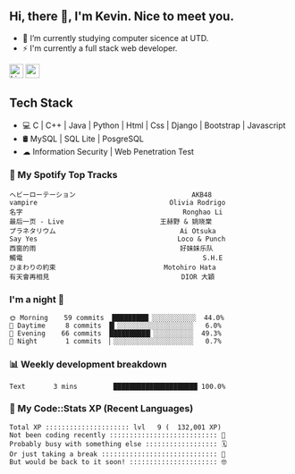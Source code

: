 ## Hi, there 👋, I'm Kevin. Nice to meet you.

- 🌱 I’m currently studying computer sicence at UTD.
- ⚡ I'm currently a full stack web developer.

<a href="https://www.linkedin.com/in/kevin12686/"><img alt="LinkedIn" src="https://img.shields.io/badge/linkedin%20-%230077B5.svg?&style=for-the-badge&logo=linkedin&logoColor=white" height=25></a>
<a href="https://www.instagram.com/kevin12686/"><img src="https://img.shields.io/badge/instagram-3f729b?&style=for-the-badge&logo=instagram&logoColor=white" height=25></a>

## Tech Stack

* 💻 C | C++ | Java | Python | Html | Css | Django | Bootstrap | Javascript
* 🛢️ MySQL | SQL Lite | PosgreSQL
* ☁ Information Security | Web Penetration Test

### 🎵 My Spotify Top Tracks

<!-- spotify start -->

```text
ヘビーローテーション                             AKB48
vampire                                 Olivia Rodrigo
名字                                        Ronghao Li
最后一页 - Live                        王赫野 & 姚晓棠
プラネタリウム                               Ai Otsuka
Say Yes                                   Loco & Punch
西窗的雨                                    好妹妹乐队
觸電                                             S.H.E
ひまわりの約束                           Motohiro Hata
有天會再相見                                 DIOR 大穎
```

<!-- spotify end -->

### I'm a night 🦉

<!-- early_bird start -->

```text
🌞 Morning    59 commits  █████████▏░░░░░░░░░░░  44.0%
🌆 Daytime     8 commits  █▎░░░░░░░░░░░░░░░░░░░   6.0%
🌃 Evening    66 commits  ██████████▎░░░░░░░░░░  49.3%
🌙 Night       1 commits  ▏░░░░░░░░░░░░░░░░░░░░   0.7%
```

<!-- early_bird end -->

### 📊 Weekly development breakdown

<!-- code_time start -->

```text
Text       3 mins         █████████████████████ 100.0%
```

<!-- code_time end -->

### 🧰 My Code::Stats XP (Recent Languages)

<!-- codestats start -->

```text
Total XP ::::::::::::::::::::: lvl   9 (  132,001 XP) 
Not been coding recently ::::::::::::::::::::::::::: 🙈
Probably busy with something else :::::::::::::::::: 🗓
Or just taking a break ::::::::::::::::::::::::::::: 🌴
But would be back to it soon! :::::::::::::::::::::: 🤓
```

<!-- codestats end -->
